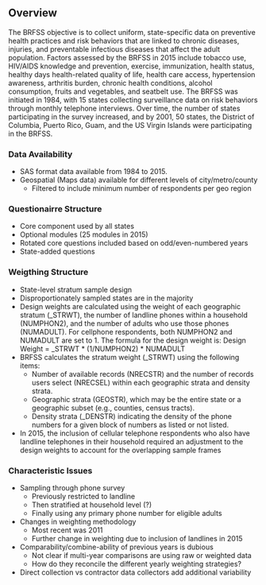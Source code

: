 
## Overview
The BRFSS objective is to collect uniform, state-specific data on preventive health practices and risk behaviors that are linked to chronic diseases, injuries, and preventable infectious diseases that affect the adult population. Factors assessed by the BRFSS in 2015 include tobacco use, HIV/AIDS knowledge and prevention, exercise, immunization, health status, healthy days health-related quality of life, health care access, hypertension awareness, arthritis burden, chronic health conditions, alcohol consumption, fruits and vegetables, and seatbelt use.  The BRFSS was initiated in 1984, with 15 states collecting surveillance data on risk behaviors through monthly telephone interviews. Over time, the number of states participating in the survey increased, and by 2001, 50 states, the District of Columbia, Puerto Rico, Guam, and the US Virgin Islands were participating in the BRFSS.

### Data Availability
* SAS format data available from 1984 to 2015.
* Geospatial (Maps data) available for different levels of city/metro/county
	* Filtered to include minimum number of respondents per geo region

### Questionairre Structure
* Core component used by all states
* Optional modules (25 modules in 2015)
* Rotated core questions included based on odd/even-numbered years
* State-added questions


### Weigthing Structure
* State-level stratum sample design
* Disproportionately sampled states are in the majority
* Design weights are calculated using the weight of each geographic stratum (_STRWT), the number of landline phones within a household (NUMPHON2), and the number of adults who use those phones (NUMADULT). For cellphone respondents, both NUMPHON2 and NUMADULT are set to 1. The formula for the design weight is: Design Weight = _STRWT * (1/NUMPHON2) * NUMADULT
* BRFSS calculates the stratum weight (_STRWT) using the following items:
	* Number of available records (NRECSTR) and the number of records users select (NRECSEL) within each geographic strata and density strata.
	* Geographic strata (GEOSTR), which may be the entire state or a geographic subset (e.g., counties, census tracts).
	* Density strata (_DENSTR) indicating the density of the phone numbers for a given block of numbers as listed or not listed.
* In 2015, the inclusion of cellular telephone respondents who also have landline telephones in their household required an adjustment to the design weights to account for the overlapping sample frames

### Characteristic Issues
* Sampling through phone survey
	* Previously restricted to landline
	* Then stratified at household level (?)
	* Finally using any primary phone number for eligible adults
* Changes in weighting methodology
	* Most recent was 2011
	* Further change in weighting due to inclusion of landlines in 2015
* Comparability/combine-ability of previous years is dubious
	* Not clear if multi-year comparisons are using raw or weighted data
	* How do they reconcile the different yearly weighting strategies?
* Direct collection vs contractor data collectors add additional variability

